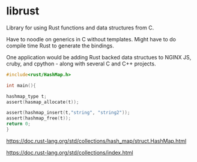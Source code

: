 # librust
Library for using Rust functions and data structures from C.


Have to noodle on generics in C without templates. Might have to do compile time Rust to generate the bindings.

One application would be adding Rust backed data structues to NGINX JS, cruby, and cpython - along with several C and C++ projects.


```c
#include<rust/HashMap.h>

int main(){

hashmap_type t;
assert(hasmap_allocate(t));

assert(hashmap_insert(t,"string", "string2"));
assert(hashmap_free(t));
return 0;
}
```

https://doc.rust-lang.org/std/collections/hash_map/struct.HashMap.html


https://doc.rust-lang.org/std/collections/index.html
